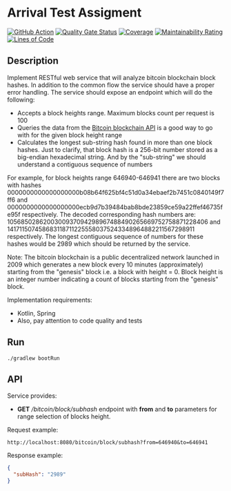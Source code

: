 # Arrival Test Assigment

[![GitHub Action](https://github.com/goodforgod/bitcoin-analyzer/workflows/Java%20CI/badge.svg)](https://github.com/GoodforGod/bitcoin-analyzer/actions?query=workflow%3A%22Java+CI%22)
[![Quality Gate Status](https://sonarcloud.io/api/project_badges/measure?project=GoodforGod_bitcoin-analyzer&metric=alert_status)](https://sonarcloud.io/dashboard?id=GoodforGod_bitcoin-analyzer)
[![Coverage](https://sonarcloud.io/api/project_badges/measure?project=GoodforGod_bitcoin-analyzer&metric=coverage)](https://sonarcloud.io/dashboard?id=GoodforGod_bitcoin-analyzer)
[![Maintainability Rating](https://sonarcloud.io/api/project_badges/measure?project=GoodforGod_bitcoin-analyzer&metric=sqale_rating)](https://sonarcloud.io/dashboard?id=GoodforGod_bitcoin-analyzer)
[![Lines of Code](https://sonarcloud.io/api/project_badges/measure?project=GoodforGod_bitcoin-analyzer&metric=ncloc)](https://sonarcloud.io/dashboard?id=GoodforGod_bitcoin-analyzer)

## Description

Implement RESTful web service that will analyze bitcoin blockchain block hashes. In addition to the common 
flow the service should have a proper error handling.
The service should expose an endpoint which will do the following:

- Accepts a block heights range. Maximum blocks count per request is 100
- Queries the data from the [Bitcoin blockchain API](https://btc.com/api-doc#Block) is a good way to go with for the given block height range
- Calculates the longest sub-string hash found in more than one block hashes. Just to clarify, 
  that block hash is a 256-bit number stored as a big-endian hexadecimal string. And by the "sub-string" we should understand a contiguous sequence of numbers

For example, for block heights range 646940-646941 there are two blocks with hashes 0000000000000000000b08b64f625bf4c51d0a34ebaef2b7451c0840149f7ff6 
and 0000000000000000000ecb9d7b39484bab8bde23859ce59a22ffef46735fe95f respectively.
The decoded corresponding hash numbers are: 1056850286200300937094298967488490265669752758871228406 
and 1417115074586831187112255580375243348964882211567298911 respectively.
The longest contiguous sequence of numbers for these hashes would be 2989 which should be returned by the service.

Note:
The bitcoin blockchain is a public decentralized network launched in 2009 which generates a new block every 10 minutes (approximately) 
starting from the "genesis" block i.e. a block with height = 0.
Block height is an integer number indicating a count of blocks starting from the "genesis" block.

Implementation requirements:
- Kotlin, Spring
- Also, pay attention to code quality and tests

## Run

```
./gradlew bootRun
```

## API

Service provides:
- **GET** */bitcoin/block/subhash* endpoint with **from** and **to** parameters for range selection of blocks height.

Request example:
```text
http://localhost:8080/bitcoin/block/subhash?from=646940&to=646941
```

Response example:
```json
{
  "subHash": "2989"
}
```